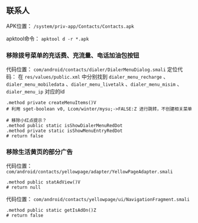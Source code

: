 ## 联系人
APK位置： `/system/priv-app/Contacts/Contacts.apk`

apktool命令： `apktool d -r *.apk`

### 移除拨号菜单的充话费、充流量、电话加油包按钮
代码位置： `com/android/contacts/dialer/DialerMenuDialog.smali`
定位代码： 在 `res/values/public.xml` 中分别找到 `dialer_menu_recharge` 、`dialer_menu_mobiledata` 、`dialer_menu_livetalk` 、`dialer_menu_misim` 、`dialer_menu_ip` 对应的id
```
.method private createMenuItems()V
# 利用 sget-boolean v0, Lcom/winter/mysu;->FALSE:Z 进行跳转，不创建相关菜单

# 移除小红点提示？
.method public static isShowDialerMenuRedDot
.method private static isShowMenuEntryRedDot
# return false
```

### 移除生活黄页的部分广告
代码位置： `com/android/contacts/yellowpage/adapter/YellowPageAdapter.smali`
```
.method public statAdView()V
# return null
```
代码位置： `com/android/contacts/yellowpage/ui/NavigationFragment.smali`
```
.method public static getIsAdOn()Z
# return false
```
